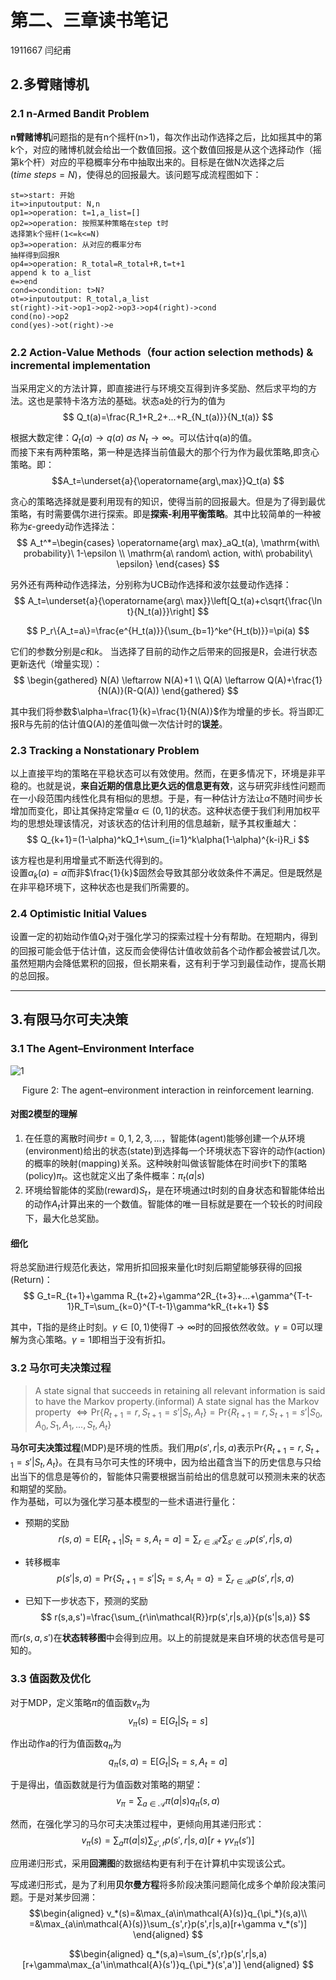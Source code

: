 # 第二、三章读书笔记

1911667 闫纪甫

## 2.多臂赌博机

### 2.1 n-Armed Bandit Problem

**n臂赌博机**问题指的是有n个摇杆(n>1)，每次作出动作选择之后，比如摇其中的第k个，对应的赌博机就会给出一个数值回报。这个数值回报是从这个选择动作（摇第k个杆）对应的平稳概率分布中抽取出来的。目标是在做N次选择之后($time\ steps=N$)，使得总的回报最大。该问题写成流程图如下：
```flow
st=>start: 开始
it=>inputoutput: N,n
op1=>operation: t=1,a_list=[]
op2=>operation: 按照某种策略在step t时
选择第k个摇杆(1<=k<=N)
op3=>operation: 从对应的概率分布
抽样得到回报R
op4=>operation: R_total=R_total+R,t=t+1
append k to a_list
e=>end
cond=>condition: t>N?
ot=>inputoutput: R_total,a_list
st(right)->it->op1->op2->op3->op4(right)->cond
cond(no)->op2
cond(yes)->ot(right)->e
```  


### 2.2 Action-Value Methods（four action selection methods) & incremental implementation

当采用定义的方法计算，即直接进行与环境交互得到许多奖励、然后求平均的方法。这也是蒙特卡洛方法的基础。状态a处的行为的值为  
$$
Q_t(a)=\frac{R_1+R_2+...+R_{N_t(a)}}{N_t(a)}
$$  

根据大数定律：$Q_t(a)\rightarrow q(a)\ as\ N_t\rightarrow \infty$。可以估计q(a)的值。  
而接下来有两种策略，第一种是选择当前值最大的那个行为作为最优策略,即贪心策略。即：  
$$A_t=\underset{a}{\operatorname{arg\,max}}Q_t(a) $$  

贪心的策略选择就是要利用现有的知识，使得当前的回报最大。但是为了得到最优策略，有时需要偶尔进行探索。即是**探索-利用平衡策略**。其中比较简单的一种被称为$\epsilon$-greedy动作选择法：  
$$
A_t^*=\begin{cases}
    \operatorname{arg\ max}_aQ_t(a), \mathrm{with\ probability}\ 1-\epsilon \\
    \mathrm{a\ random\ action, with\ probability\ \epsilon}
\end{cases}
$$  

另外还有两种动作选择法，分别称为UCB动作选择和波尔兹曼动作选择：  
$$
A_t=\underset{a}{\operatorname{arg\ max}}\left[Q_t(a)+c\sqrt{\frac{\ln t}{N_t(a)}}\right]
$$  

$$
P_r\{A_t=a\}=\frac{e^{H_t(a)}}{\sum_{b=1}^ke^{H_t(b)}}=\pi(a)
$$  

它们的参数分别是$c$和$k$。
当选择了目前的动作之后带来的回报是R，会进行状态更新迭代（增量实现）：  
$$
\begin{gathered}
    N(A) \leftarrow N(A)+1 \\ 
    Q(A) \leftarrow Q(A)+\frac{1}{N(A)}(R-Q(A))
\end{gathered}
$$  

其中我们将参数$\alpha=\frac{1}{k}=\frac{1}{N(A)}$作为增量的步长。将当即汇报R与先前的估计值Q(A)的差值叫做一次估计时的**误差**。  

### 2.3 Tracking a Nonstationary Problem
以上直接平均的策略在平稳状态可以有效使用。然而，在更多情况下，环境是非平稳的。也就是说，**来自近期的信息比更久远的信息更有效**，这与研究非线性问题而在一小段范围内线性化具有相似的思想。于是，有一种估计方法让$\alpha$不随时间步长增加而变化，即让其保持定常量$\alpha \in (0,1]$的状态。这种状态便于我们利用加权平均的思想处理该情况，对该状态的估计利用的信息越新，赋予其权重越大：
$$
Q_{k+1}=(1-\alpha)^kQ_1+\sum_{i=1}^k\alpha(1-\alpha)^{k-i}R_i
$$

该方程也是利用增量式不断迭代得到的。  
设置$\alpha_k(a)=\alpha$而非$\frac{1}{k}$固然会导致其部分收敛条件不满足。但是既然是在非平稳环境下，这种状态也是我们所需要的。

### 2.4 Optimistic Initial Values  
设置一定的初始动作值$Q_1$对于强化学习的探索过程十分有帮助。在短期内，得到的回报可能会低于估计值，这反而会使得估计值收敛前各个动作都会被尝试几次。虽然短期内会降低累积的回报，但长期来看，这有利于学习到最佳动作，提高长期的总回报。  

---

## 3.有限马尔可夫决策

### 3.1 The Agent–Environment Interface

![1](https://cdn.jsdelivr.net/gh/Jeff-974/my-git1/images/1.png)
<center>Figure 2: The agent–environment interaction in reinforcement learning.</center>

#### 对图2模型的理解  

1. 在任意的离散时间步$t=0,1,2,3,...$，智能体(agent)能够创建一个从环境(environment)给出的状态(state)到选择每一个环境状态下容许的动作(action)的概率的映射(mapping)关系。这种映射叫做该智能体在时间步t下的策略(policy)$\pi_t$。这也就定义出了条件概率：$\pi_t(a|s)$
2. 环境给智能体的奖励(reward)$S_t$，是在环境通过t时刻的自身状态和智能体给出的动作$A_t$计算出来的一个数值。智能体的唯一目标就是要在一个较长的时间段下，最大化总奖励。

#### 细化
将总奖励进行规范化表达，常用折扣回报来量化t时刻后期望能够获得的回报(Return)：
$$
G_t=R_{t+1}+\gamma R_{t+2}+\gamma^2R_{t+3}+...+\gamma^{T-t-1}R_T=\sum_{k=0}^{T-t-1}\gamma^kR_{t+k+1}
$$

其中，T指的是终止时刻。$\gamma \in [0,1)$使得$T\rightarrow \infty$时的回报依然收敛。$\gamma=0$可以理解为贪心策略。$\gamma=1$即相当于没有折扣。

### 3.2 马尔可夫决策过程
> A state signal that succeeds in retaining all relevant information is said to have the Markov property.(informal)
> A state signal has the Markov property $\Leftrightarrow  \mathrm{Pr}\{R_{t+1}=r,S_{t+1}=s'|S_t,A_t\}=\mathrm{Pr}\{R_{t+1}=r,S_{t+1}=s'|S_0,A_0,S_1,A_1,...,S_t,A_t\}$ 

**马尔可夫决策过程**(MDP)是环境的性质。我们用$p(s',r|s,a)$表示$\mathrm{Pr}\{R_{t+1} = r, S_{t+1} = s' | S_t , A_t \}$。在具有马尔可夫性的环境中，因为给出蕴含当下的历史信息与只给出当下的信息是等价的，智能体只需要根据当前给出的信息就可以预测未来的状态和期望的奖励。  
作为基础，可以为强化学习基本模型的一些术语进行量化：
- 预期的奖励
$$
r(s,a)=\mathrm{E}[R_{t+1}|S_t=s,A_t=a]=\sum_{r\in \mathcal{R}}r\sum_{s'\in\mathcal{S}}p(s',r|s,a)
$$

- 转移概率
$$
p(s'|s,a)=\mathrm{Pr}\{S_{t+1}=s'|S_t=s,A_t=a\}=\sum_{r\in \mathcal{R}}p(s',r|s,a)
$$

- 已知下一步状态下，预测的奖励
$$
r(s,a,s')=\frac{\sum_{r\in\mathcal{R}}rp(s',r|s,a)}{p(s'|s,a)}
$$

而$r(s,a,s')$在**状态转移图**中会得到应用。以上的前提就是来自环境的状态信号是可知的。

### 3.3 值函数及优化
对于MDP，定义策略$\pi$的值函数$v_{\pi}$为
$$
v_{\pi}(s)=\mathrm{E}[G_t|S_t=s]
$$

作出动作a的行为值函数$q_{\pi}$为
$$
q_{\pi}(s,a)=\mathrm{E}[G_t|S_t=s,A_t=a]
$$

于是得出，值函数就是行为值函数对策略的期望：
$$
v_{\pi}=\sum_{a\in\mathcal{A}}\pi(a|s)q_{\pi}(s,a)  
$$

然而，在强化学习的马尔可夫决策过程中，更倾向用其递归形式：
$$
v_{\pi}(s)=\sum_{a}\pi(a|s)\sum_{s',r}p(s',r|s,a)[r+\gamma v_{\pi}(s')]
$$

应用递归形式，采用**回溯图**的数据结构更有利于在计算机中实现该公式。

写成递归形式，是为了利用**贝尔曼方程**将多阶段决策问题简化成多个单阶段决策问题。于是对某步回溯：
$$\begin{aligned}
    v_*(s)=&\max_{a\in\mathcal{A}(s)}q_{\pi_*}(s,a)\\ 
    =&\max_{a\in\mathcal{A}(s)}\sum_{s',r}p(s',r|s,a)[r+\gamma v_*(s')]
\end{aligned}
$$

$$\begin{aligned}
    q_*(s,a)=\sum_{s',r}p(s',r|s,a)[r+\gamma\max_{a'\in\mathcal{A}(s')}q_{\pi_*}(s',a')]
\end{aligned}
$$
